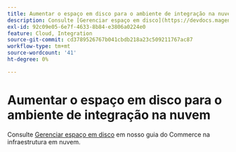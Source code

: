 ```yaml
---
title: Aumentar o espaço em disco para o ambiente de integração na nuvem
description: Consulte [Gerenciar espaço em disco](https://devdocs.magento.com/guides/v2.3/cloud/project/manage-disk-space.html) em nossa documentação do desenvolvedor.
exl-id: 92c09e05-6e7f-4633-8b84-e3806a0224e0
feature: Cloud, Integration
source-git-commit: cd3789526767b041cbdb218a23c509211767ac87
workflow-type: tm+mt
source-wordcount: '41'
ht-degree: 0%

---
```


# Aumentar o espaço em disco para o ambiente de integração na nuvem

Consulte [Gerenciar espaço em disco](https://experienceleague.adobe.com/en/docs/commerce-cloud-service/user-guide/develop/storage/manage-disk-space) em nosso guia do Commerce na infraestrutura em nuvem.
